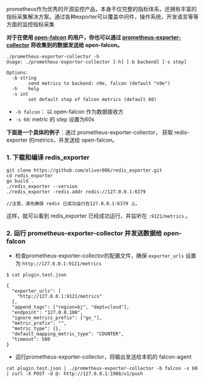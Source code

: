 <!-- toc -->

prometheus作为优秀的开源监控产品，本身不仅完整的指标体系，还拥有丰富的指标采集解决方案。通过各种exporter可以覆盖中间件，操作系统，开发语言等等方面的监控指标采集

**对于在使用 [open-falcon](https://github.com/open-falcon/falcon-plus) 的用户，你也可以通过 [prometheus-exporter-collector](https://github.com/n9e/prometheus-exporter-collector) 将收集到的数据发送给 open-falcon。**

```
./prometheus-exporter-collector -h
Usage: ./prometheus-exporter-collector [-h] [-b backend] [-s step]

Options: 
  -b string
        send metrics to backend: n9e, falcon (default "n9e")
  -h    help
  -s int
        set default step of falcon metrics (default 60)
```
- `-b falcon`： 以 open-falcon 作为数据接收方
- `-s 60`: metric 的 step 设置为60s

**下面是一个具体的例子**：通过 prometheus-exporter-collector， 获取 redis-exporter 的metrics，并发送给 open-falcon。

### 1. 下载和编译 redis_exporter

```
git clone https://github.com/oliver006/redis_exporter.git
cd redis_exporter
go build .
./redis_exporter --version
./redis_exporter -redis.addr redis://127.0.0.1:6379

//注意，请先确保 redis 已成功运行在127.0.0.1:6379 上。
```

这样，就可以看到 redis_exporter 已经成功运行，并监听在 `:9121/metrics` 。
 
### 2. 运行 prometheus-exporter-collector 并发送数据给 open-falcon
- 检查prometheus-exporter-collector的配置文件，确保 `exporter_urls` 设置为 `http://127.0.0.1:9121/metrics`

```
$ cat plugin.test.json

{
  "exporter_urls": [
    "http://127.0.0.1:9121/metrics"
  ],
  "append_tags": ["region=bj", "dept=cloud"],
  "endpoint": "127.0.0.100",
  "ignore_metrics_prefix": ["go_"],
  "metric_prefix": "",
  "metric_type": {},
  "default_mapping_metric_type": "COUNTER",
  "timeout": 500
}
```

- 运行prometheus-exporter-collector，将输出发送给本机的 falcon-agent

```
cat plugin.test.json | ./prometheus-exporter-collector -b falcon -s 60 | curl -X POST -d @- http://127.0.0.1:1988/v1/push
```
